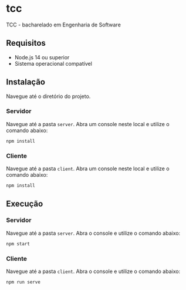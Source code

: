 # tcc
TCC - bacharelado em Engenharia de Software

## Requisitos

- Node.js 14 ou superior
- Sistema operacional compatível

## Instalação

Navegue até o diretório do projeto.

### Servidor
Navegue até a pasta `server`.
Abra um console neste local e utilize o comando abaixo:

`npm install`

### Cliente
Navegue até a pasta `client`.
Abra um console neste local e utilize o comando abaixo:

`npm install`

## Execução

### Servidor
Navegue até a pasta `server`.
Abra o console e utilize o comando abaixo:

`npm start`

### Cliente
Navegue até a pasta `client`.
Abra o console e utilize o comando abaixo:

`npm run serve`